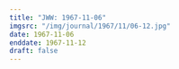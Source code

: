 ```yaml
---
title: "JWW: 1967-11-06"
imgsrc: "/img/journal/1967/11/06-12.jpg"
date: 1967-11-06
enddate: 1967-11-12
draft: false
---
```


<!-- fix pre-formatted input -->
